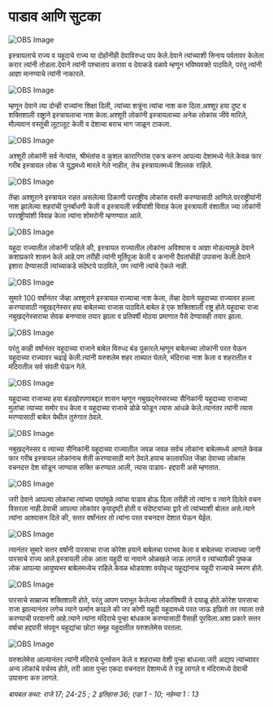 # ‌‌‌पाडाव आणि सुटका

![OBS Image](https://cdn.door43.org/obs/jpg/360px/obs-en-20-01.jpg)

‌‌‌इस्त्रायलाचे राज्य व यहूदाचे राज्य या दोहोंनीही देवाविरुध्द पाप केले.‌‌‌देवाने त्यांच्याशी सिनाय पर्वतावर केलेला करार त्यांनी तोडला.‌‌‌देवाने त्यांनी पश्चाताप करावा व देवाकडे वळावे म्हणून भविष्यवक्ते पाठविले, परंतु त्यांनी आज्ञा मानण्याचे त्यांनी नाकारले.

![OBS Image](https://cdn.door43.org/obs/jpg/360px/obs-en-20-02.jpg)

‌‌‌म्हणून देवाने त्या दोन्ही राज्यांना शिक्षा दिली, त्यांच्या शत्रूंना त्यांचा नाश करु दिला.‌‌‌अश्शूर हया दुष्ट व शक्तिशाली राष्ट्राने इस्त्रायलाचा नाश केला.‌‌‌अश्शूरी लोकांनी इस्त्रायलाच्या अनेक लोकांस जीवे मारिले, मौल्यवान वस्तूंची लूटालूट केली व देशाचा बराच भाग जाळून टाकला.

![OBS Image](https://cdn.door43.org/obs/jpg/360px/obs-en-20-03.jpg)

‌‌‌अश्शूरी लोकांनी सर्व नेत्यांस, श्रीमंतांस व कुशल कारागिरांस एकत्र करुन आपल्या देशामध्ये नेले.‌‌‌केवळ फार गरीब इस्त्रायल लोक जे युद्धमध्ये मारले गेले नाहीत, तेच इस्त्रायलमध्ये शिल्लक राहिले.

![OBS Image](https://cdn.door43.org/obs/jpg/360px/obs-en-20-04.jpg)

‌‌‌तेंव्हा अश्शूराने इस्त्रायल राहत असलेल्या ठिकाणी परराष्ट्रीय लोकांस वस्ती करण्यासाठी आणिले.‌‌‌परराष्ट्रीयांनी नाश झालेल्या शहरांची पुनर्बांधणी केली व इस्त्रायली स्त्रीयांशी विवाह केला इस्त्रायली वंशातील ज्या लोकांनी परराष्ट्रीयांशी विवाह केला त्यांना शोमरोनी म्हणण्यात आले.

![OBS Image](https://cdn.door43.org/obs/jpg/360px/obs-en-20-05.jpg)

‌‌‌यहूदा राज्यातील लोकांनी पाहिले की, इस्त्रायल राज्यातील लोकांना अविश्वास व आज्ञा मोडल्यामुळे देवाने कशाप्रकारे शासन केले आहे.‌‌‌पण तरीही त्यांनी मूर्तिपूजा केली व कनानी दैवतांचीही उपासना केली.‌‌‌देवाने इशारा देण्यासाठी त्यांच्याकडे संदेष्टये पाठविले, पण त्यांनी त्यांचे ऐकले नाही.

![OBS Image](https://cdn.door43.org/obs/jpg/360px/obs-en-20-06.jpg)

‌‌‌सुमारे 100 वर्षांनंतर जेंव्हा अश्शूराने इस्त्रायल राज्याचा नाश केला, तेंव्हा देवाने यहूदाच्या राज्यावर हल्ला करण्यासाठी नबूखद्नेस्सर हया बाबेलच्या राजास पाठविले.‌‌‌बाबेल हे एक शक्तिशाली राष्ट्र होते.‌‌‌यहूदाचा राजा नबुखद्नेस्सराचा सेवक बनण्यास तयार झाला व प्रतिवर्षी मोठया प्रमाणात पैसे देण्यासही तयार झाला.

![OBS Image](https://cdn.door43.org/obs/jpg/360px/obs-en-20-07.jpg)

‌‌‌परंतु काही वर्षांनंतर यहूदाच्या राजाने बाबेल विरुध्द बंड पुकारले.‌‌‌म्हणून बाबेलच्या लोकांनी परत येऊन यहूदाच्या राज्यावर चढाई केली.‌‌‌त्यांनी यरुशलेम शहर ताब्यात घेतले, मंदिराचा नाश केला व शहरातील व मंदिरातील सर्व संपती घेऊन गेले.

![OBS Image](https://cdn.door43.org/obs/jpg/360px/obs-en-20-08.jpg)

‌‌‌यहूदाच्या राजाच्या हया बंडखोरपणाबद्दल शासन म्हणून नबुखद्नेस्सरच्या सैनिकांनी यहूदाच्या राजाच्या मुलांचा त्याच्या समोर वध केला व यहूदाच्या राजाचे डोळे फोडून  त्यास आंधळे केले.‌‌‌त्यानंतर त्यांनी त्यास मरण्यासाठी बाबेल येथील तुरुंगात ठेवले.

![OBS Image](https://cdn.door43.org/obs/jpg/360px/obs-en-20-09.jpg)

‌‌‌नबुखद्नेस्सर व त्याच्या सैनिकांनी यहूदाच्या राज्यातील जवळ जवळ सर्वच लोकांना बाबेलमध्ये आणले केवळ फार गरीब इस्त्रायल लोकांनाच शेती करण्यासाठी मागे ठेवले.‌‌‌हयाच कालावधित जेंव्हा देवाच्या लोकांस वचनदत्त देश सोडून जाण्यास सक्ति करण्यात आली, त्यास पाडाव- हद्दपारी असे म्हणतात.

![OBS Image](https://cdn.door43.org/obs/jpg/360px/obs-en-20-10.jpg)

‌‌‌जरी देवाने आपल्या लोकांचा त्यांच्या पापांमुळे त्यांचा पाडाव होऊ दिला तरीही तो त्यांना व त्याने दिलेले वचन विसरला नाही.‌‌‌देवाची आपल्या लोकांवर कृपादृष्टी होती व संदेष्टयांच्या द्वारे तो त्यांच्याशी बोलत असे.‌‌‌त्याने त्यांना आश्वासन दिले की, सत्तर वर्षांनंतर तो त्यांना परत वचनदत्त देशात घेऊन येईल.

![OBS Image](https://cdn.door43.org/obs/jpg/360px/obs-en-20-11.jpg)

‌‌‌त्यानंतर सुमारे सत्तर वर्षांनी पारसाचा राजा कोरेश हयाने बाबेलचा पराभव केला व बाबेलच्या राज्याच्या जागी पारसाचे राज्य आले.‌‌‌इस्त्रायली लोक आता यहूदी या नावाने ओळखले जाऊ लागले व त्यांच्यापैकी पुष्कळ लोक आपल्या आयुष्यभर बाबेलमध्येच राहिले.‌‌‌केवळ थोडयाशा वयोवृध्द यहूद्यांनाच यहूदी राज्याचे स्मरण होते.

![OBS Image](https://cdn.door43.org/obs/jpg/360px/obs-en-20-12.jpg)

‌‌‌पारसाचे साम्राज्य शक्तिशाली होते, परंतु आपण पराभूत केलेल्या लोकांविषयी ते दयाळू होते.‌‌‌कोरेश पारसाचा राजा झाल्यानंतर लगेच त्याने फर्मान काढले की जर कोणी यहूदी यहूदामध्ये परत जाऊ इछितो तर त्याला तसे करण्याची परवानगी आहे.‌‌‌त्याने त्यांना मंदिराचे पुन्हा बांधकाम करण्यासाठी पैसाही पुरविला.‌‌‌अशा प्रकारे सत्तर वर्षाचा हद्दपारी संपवून यहूद्यांचा छोटा समूह यहूदातील यरुशलेमेस परतला.

![OBS Image](https://cdn.door43.org/obs/jpg/360px/obs-en-20-13.jpg)

‌‌‌यरुशलेमेस आल्यानंतर त्यांनी मंदिराचे पुनर्वसन केले व शहराच्या वेशी पुन्हा बांधल्या.‌‌‌जरी अद्याप त्यांच्यावर अन्य लोकांचे वर्चस्व होते, तरी आता पुन्हा एकदा वचनदत्त देशामध्ये ते राहू लागले व मंदिरामध्ये देवाची उपासना करु लागले.

_‌‌‌बायबल कथा:‌‌‌ राजे 17; 24-25 ; 2 इतिहास 36; एज्रा 1 - 10; नहेम्या 1 : 13_